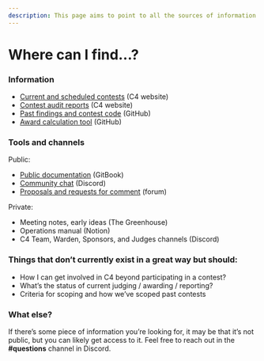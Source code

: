 ```yaml
---
description: This page aims to point to all the sources of information regarding C4.
---
```


# Where can I find…?

### Information

* [Current and scheduled contests](https://code4rena.com) (C4 website)
* [Contest audit reports](https://code4rena.com/reports/) (C4 website)
* [Past findings and contest code](https://github.com/code-423n4) (GitHub)
* [Award calculation tool](https://github.com/code-423n4/awardcalc) (GitHub)

### Tools and channels

Public:

* [Public documentation](https://docs.code4rena.com) (GitBook)
* [Community chat](https://discord.gg/EY5dvm3evD) (Discord)
* [Proposals and requests for comment](https://forum.code4rena.com) (forum)

Private:

* Meeting notes, early ideas (The Greenhouse)
* Operations manual (Notion)
* C4 Team, Warden, Sponsors, and Judges channels (Discord)

### Things that don’t currently exist in a great way but should:

* How I can get involved in C4 beyond participating in a contest?
* What’s the status of current judging / awarding / reporting?
* Criteria for scoping and how we’ve scoped past contests

### What else?

If there’s some piece of information you’re looking for, it may be that it’s not public, but you can likely get access to it. Feel free to reach out in the **#questions** channel in Discord.&#x20;
